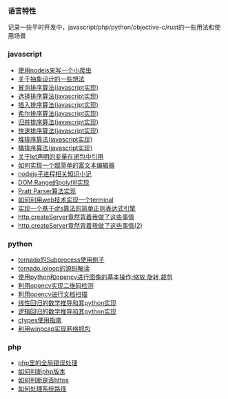 ### 语言特性

记录一些平时开发中，javascript/php/python/objective-c/rust的一些用法和使用场景

### javascript
* [使用nodejs来写一个小爬虫](https://github.com/lizzz0523/language/blob/master/javascript/%E4%BD%BF%E7%94%A8nodejs%E6%9D%A5%E5%86%99%E4%B8%80%E4%B8%AA%E5%B0%8F%E7%88%AC%E8%99%AB.md)
* [关于抽象设计的一些想法](https://github.com/lizzz0523/language/blob/master/javascript/%E5%85%B3%E4%BA%8E%E6%8A%BD%E8%B1%A1%E8%AE%BE%E8%AE%A1%E7%9A%84%E4%B8%80%E4%BA%9B%E6%83%B3%E6%B3%95.md)
* [冒泡排序算法(javascript实现)](https://github.com/lizzz0523/language/blob/master/javascript/%E5%86%92%E6%B3%A1%E6%8E%92%E5%BA%8F%E7%AE%97%E6%B3%95(javascript%E5%AE%9E%E7%8E%B0).md)
* [选择排序算法(javascript实现)](https://github.com/lizzz0523/language/blob/master/javascript/%E9%80%89%E6%8B%A9%E6%8E%92%E5%BA%8F%E7%AE%97%E6%B3%95(javascript%E5%AE%9E%E7%8E%B0).md)
* [插入排序算法(javascript实现)](https://github.com/lizzz0523/language/blob/master/javascript/%E6%8F%92%E5%85%A5%E6%8E%92%E5%BA%8F%E7%AE%97%E6%B3%95(javascript%E5%AE%9E%E7%8E%B0).md)
* [希尔排序算法(javascript实现)](https://github.com/lizzz0523/language/blob/master/javascript/%E5%B8%8C%E5%B0%94%E6%8E%92%E5%BA%8F%E7%AE%97%E6%B3%95(javascript%E5%AE%9E%E7%8E%B0).md)
* [归并排序算法(javascript实现)](https://github.com/lizzz0523/language/blob/master/javascript/%E5%BD%92%E5%B9%B6%E6%8E%92%E5%BA%8F%E7%AE%97%E6%B3%95(javascript%E5%AE%9E%E7%8E%B0).md)
* [快速排序算法(javascript实现)](https://github.com/lizzz0523/language/blob/master/javascript/%E5%BF%AB%E9%80%9F%E6%8E%92%E5%BA%8F%E7%AE%97%E6%B3%95(javascript%E5%AE%9E%E7%8E%B0).md)
* [堆排序算法(javascript实现)](https://github.com/lizzz0523/language/blob/master/javascript/%E5%A0%86%E6%8E%92%E5%BA%8F%E7%AE%97%E6%B3%95(javascript%E5%AE%9E%E7%8E%B0).md)
* [桶排序算法(javascript实现)](https://github.com/lizzz0523/language/blob/master/javascript/%E6%A1%B6%E6%8E%92%E5%BA%8F%E7%AE%97%E6%B3%95(javascript%E5%AE%9E%E7%8E%B0).md)
* [关于let声明的变量在闭包中引用](https://github.com/lizzz0523/language/blob/master/javascript/%E5%85%B3%E4%BA%8Elet%E5%A3%B0%E6%98%8E%E7%9A%84%E5%8F%98%E9%87%8F%E5%9C%A8%E9%97%AD%E5%8C%85%E4%B8%AD%E5%BC%95%E7%94%A8.md)
* [如何实现一个超简单的富文本编辑器](https://github.com/lizzz0523/language/blob/master/javascript/%E5%A6%82%E4%BD%95%E5%AE%9E%E7%8E%B0%E4%B8%80%E4%B8%AA%E8%B6%85%E7%AE%80%E5%8D%95%E7%9A%84%E5%AF%8C%E6%96%87%E6%9C%AC%E7%BC%96%E8%BE%91%E5%99%A8.md)
* [nodejs子进程相关知识小记](https://github.com/lizzz0523/language/blob/master/javascript/nodejs%E5%AD%90%E8%BF%9B%E7%A8%8B%E7%9B%B8%E5%85%B3%E7%9F%A5%E8%AF%86%E5%B0%8F%E8%AE%B0.md)
* [DOM Range的polyfill实现](https://github.com/lizzz0523/language/blob/master/javascript/DOM%20Range%E7%9A%84polyfill%E5%AE%9E%E7%8E%B0.md)
* [Pratt Parser算法实现](https://github.com/lizzz0523/language/blob/master/javascript/Pratt%20Parser%E7%AE%97%E6%B3%95%E5%AE%9E%E7%8E%B0.md)
* [如何利用web技术实现一个terminal](https://github.com/lizzz0523/language/blob/master/javascript/%E5%A6%82%E4%BD%95%E5%88%A9%E7%94%A8web%E6%8A%80%E6%9C%AF%E5%AE%9E%E7%8E%B0%E4%B8%80%E4%B8%AAterminal.md)
* [实现一个基于dfs算法的简单正则表达式引擎](https://github.com/lizzz0523/language/blob/master/javascript/%E5%AE%9E%E7%8E%B0%E4%B8%80%E4%B8%AA%E5%9F%BA%E4%BA%8Edfs%E7%AE%97%E6%B3%95%E7%9A%84%E7%AE%80%E5%8D%95%E6%AD%A3%E5%88%99%E8%A1%A8%E8%BE%BE%E5%BC%8F%E5%BC%95%E6%93%8E.md)
* [http.createServer竟然背着我做了这些事情](https://github.com/lizzz0523/language/blob/master/javascript/http.createServer%E7%AB%9F%E7%84%B6%E8%83%8C%E7%9D%80%E6%88%91%E5%81%9A%E4%BA%86%E8%BF%99%E4%BA%9B%E4%BA%8B%E6%83%85.md)
* [http.createServer竟然背着我做了这些事情(2)](https://github.com/lizzz0523/language/blob/master/javascript/http.createServer%E7%AB%9F%E7%84%B6%E8%83%8C%E7%9D%80%E6%88%91%E5%81%9A%E4%BA%86%E8%BF%99%E4%BA%9B%E4%BA%8B%E6%83%85(2).md)

### python
* [tornado的Subprocess使用例子](https://github.com/lizzz0523/language/blob/master/python/tornado%E7%9A%84Subprocess%E4%BD%BF%E7%94%A8%E4%BE%8B%E5%AD%90.md)
* [tornado.ioloop的源码解读](https://github.com/lizzz0523/language/blob/master/python/tornado.ioloop%E7%9A%84%E6%BA%90%E7%A0%81%E8%A7%A3%E8%AF%BB.md)
* [使用python和opencv进行图像的基本操作:缩放,旋转,裁剪](https://github.com/lizzz0523/language/blob/master/python/%E4%BD%BF%E7%94%A8python%E5%92%8Copencv%E8%BF%9B%E8%A1%8C%E5%9B%BE%E5%83%8F%E7%9A%84%E5%9F%BA%E6%9C%AC%E6%93%8D%E4%BD%9C.md)
* [利用opencv实现二维码检测](https://github.com/lizzz0523/language/blob/master/python/%E5%88%A9%E7%94%A8OpenCV%E5%AE%9E%E7%8E%B0%E4%BA%8C%E7%BB%B4%E7%A0%81%E6%A3%80%E6%B5%8B.md)
* [利用opencv进行文档扫描](https://github.com/lizzz0523/language/blob/master/python/%E5%88%A9%E7%94%A8OpenCV%E8%BF%9B%E8%A1%8C%E6%96%87%E6%A1%A3%E6%89%AB%E6%8F%8F.md)
* [线性回归的数学推导和其python实现](https://github.com/lizzz0523/language/blob/master/python/%E7%BA%BF%E6%80%A7%E5%9B%9E%E5%BD%92%E7%9A%84%E6%95%B0%E5%AD%A6%E6%8E%A8%E5%AF%BC%E5%92%8C%E5%85%B6python%E5%AE%9E%E7%8E%B0.ipynb)
* [逻辑回归的数学推导和其python实现](https://github.com/lizzz0523/language/blob/master/python/%E9%80%BB%E8%BE%91%E5%9B%9E%E5%BD%92%E7%9A%84%E6%95%B0%E5%AD%A6%E6%8E%A8%E5%AF%BC%E5%92%8C%E5%85%B6python%E5%AE%9E%E7%8E%B0.ipynb)
* [ctypes使用指南](https://github.com/lizzz0523/language/blob/master/python/ctypes%E4%BD%BF%E7%94%A8%E6%8C%87%E5%8D%97.md)
* [利用winpcap实现网络抓包](https://github.com/lizzz0523/language/blob/master/python/%E5%88%A9%E7%94%A8winpcap%E5%AE%9E%E7%8E%B0%E7%BD%91%E7%BB%9C%E6%8A%93%E5%8C%85.md)

### php
* [php里的全局错误处理](https://github.com/lizzz0523/language/blob/master/php/php%E9%87%8C%E7%9A%84%E5%85%A8%E5%B1%80%E9%94%99%E8%AF%AF%E5%A4%84%E7%90%86.md)
* [如何判断php版本](https://github.com/lizzz0523/language/blob/master/php/%E5%A6%82%E4%BD%95%E5%88%A4%E6%96%ADphp%E7%89%88%E6%9C%AC.md)
* [如何判断是否https](https://github.com/lizzz0523/language/blob/master/php/%E5%A6%82%E4%BD%95%E5%88%A4%E6%96%AD%E6%98%AF%E5%90%A6https.md)
* [如何处理系统路径](https://github.com/lizzz0523/language/blob/master/php/%E5%A6%82%E4%BD%95%E5%A4%84%E7%90%86%E7%B3%BB%E7%BB%9F%E8%B7%AF%E5%BE%84.md)